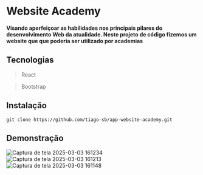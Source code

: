 # Website Academy

__Visando aperfeiçoar as habilidades nos principais pilares do desenvolvimento Web da atualidade. Neste projeto de código fizemos um website que que poderia ser utilizado por academias__

## Tecnologias
> React

> Bootstrap
 
 ## Instalação
```
git clone https://github.com/tiago-sb/app-website-academy.git
```

## Demonstração
![Captura de tela 2025-03-03 161234](https://github.com/user-attachments/assets/bbbfdcfa-df1b-4154-9381-c31d00adca85)
![Captura de tela 2025-03-03 161213](https://github.com/user-attachments/assets/2e2aa484-2d8f-4da8-be42-1d97ec29fdeb)
![Captura de tela 2025-03-03 161148](https://github.com/user-attachments/assets/70b556cf-7ec8-4ddf-b5b7-3a646e903064)


